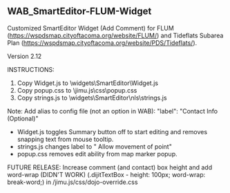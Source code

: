 ## WAB_SmartEditor-FLUM-Widget
Customized SmartEditor Widget (Add Comment) for FLUM (https://wspdsmap.cityoftacoma.org/website/FLUM/) and Tideflats Subarea Plan (https://wspdsmap.cityoftacoma.org/website/PDS/Tideflats/).

Version 2.12

INSTRUCTIONS:
1. Copy Widget.js to \widgets\SmartEditor\Widget.js
2. Copy popup.css to \jimu.js\css\popup.css
3. Copy strings.js to \widgets\SmartEditor\nls\strings.js 



Note: Add alias to config file (not an option in WAB):  "label": "Contact Info (Optional)"
* Widget.js toggles Summary button off to start editing and removes snapping text from mouse tooltip.
* strings.js changes label to " Allow movement of point"
* popup.css removes edit ability from map marker popup.

FUTURE RELEASE: Increase comment (and contact) box height and add word-wrap (DIDN'T WORK) (.dijitTextBox - height: 100px; word-wrap: break-word;) in /jimu.js/css/dojo-override.css


